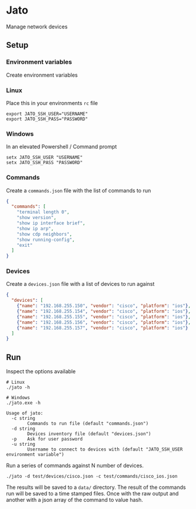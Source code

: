 # Jato
Manage network devices

## Setup

### Environment variables
Create environment variables

### Linux
Place this in your environments `rc` file
```
export JATO_SSH_USER="USERNAME"
export JATO_SSH_PASS="PASSWORD"
```

### Windows
In an elevated Powershell / Command prompt
```
setx JATO_SSH_USER "USERNAME"
setx JATO_SSH_PASS "PASSWORD"
```

### Commands
Create a `commands.json` file with the list of commands to run
```json
{
  "commands": [
    "terminal length 0",
    "show version",
    "show ip interface brief",
    "show ip arp",
    "show cdp neighbors",
    "show running-config",
    "exit"
  ]
}
```

### Devices
Create a `devices.json` file with a list of devices to run against
```json
{
  "devices": [
    {"name": "192.168.255.150", "vendor": "cisco", "platform": "ios"},
    {"name": "192.168.255.154", "vendor": "cisco", "platform": "ios"},
    {"name": "192.168.255.155", "vendor": "cisco", "platform": "ios"},
    {"name": "192.168.255.156", "vendor": "cisco", "platform": "ios"},
    {"name": "192.168.255.157", "vendor": "cisco", "platform": "ios"}
  ]
}
```

## Run
Inspect the options available
```
# Linux
./jato -h

# Windows
./jato.exe -h

Usage of jato:
  -c string
        Commands to run file (default "commands.json")
  -d string
        Devices inventory file (default "devices.json")
  -p    Ask for user password
  -u string
        Username to connect to devices with (default "JATO_SSH_USER environment variable")
```

Run a series of commands against N number of devices.
```
./jato -d test/devices/cisco.json -c test/commands/cisco_ios.json
```
The results will be saved to a `data/` directory. The result of the 
commands run will be saved to a time stamped files. Once with the 
raw output and another with a json array of the command to value 
hash.
